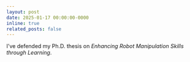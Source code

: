 ```yaml
---
layout: post
date: 2025-01-17 00:00:00-0000
inline: true
related_posts: false
---
```


I've defended my Ph.D. thesis on _Enhancing Robot Manipulation Skills through Learning_.

